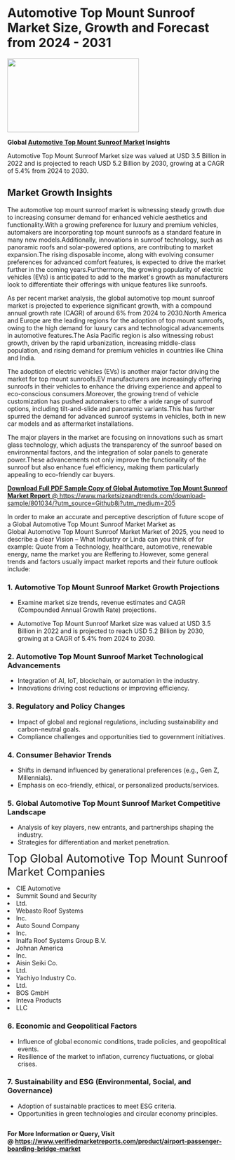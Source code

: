 <H1>Automotive Top Mount Sunroof Market Size, Growth and Forecast from 2024 - 2031</H1><img class="aligncenter size-medium wp-image-584254" src="https://thirdeyenews.in/wp-content/uploads/2024/09/Global-Market-Research-300x168.jpeg" alt="" width="300" height="168" /><p><strong>Global&nbsp;<a href="https://www.marketsizeandtrends.com/download-sample/801034/?utm_source=Github8j?utm_medium=205">Automotive Top Mount Sunroof Market</a> Insights</strong></p><p>Automotive Top Mount Sunroof Market size was valued at USD 3.5 Billion in 2022 and is projected to reach USD 5.2 Billion by 2030, growing at a CAGR of 5.4% from 2024 to 2030.</p><p><h2>Market Growth Insights</h2> <p>The automotive top mount sunroof market is witnessing steady growth due to increasing consumer demand for enhanced vehicle aesthetics and functionality.With a growing preference for luxury and premium vehicles, automakers are incorporating top mount sunroofs as a standard feature in many new models.Additionally, innovations in sunroof technology, such as panoramic roofs and solar-powered options, are contributing to market expansion.The rising disposable income, along with evolving consumer preferences for advanced comfort features, is expected to drive the market further in the coming years.Furthermore, the growing popularity of electric vehicles (EVs) is anticipated to add to the market's growth as manufacturers look to differentiate their offerings with unique features like sunroofs.</p> <p><a href="#"></a></p> <p>As per recent market analysis, the global automotive top mount sunroof market is projected to experience significant growth, with a compound annual growth rate (CAGR) of around 6% from 2024 to 2030.North America and Europe are the leading regions for the adoption of top mount sunroofs, owing to the high demand for luxury cars and technological advancements in automotive features.The Asia Pacific region is also witnessing robust growth, driven by the rapid urbanization, increasing middle-class population, and rising demand for premium vehicles in countries like China and India.</p> <p>The adoption of electric vehicles (EVs) is another major factor driving the market for top mount sunroofs.EV manufacturers are increasingly offering sunroofs in their vehicles to enhance the driving experience and appeal to eco-conscious consumers.Moreover, the growing trend of vehicle customization has pushed automakers to offer a wide range of sunroof options, including tilt-and-slide and panoramic variants.This has further spurred the demand for advanced sunroof systems in vehicles, both in new car models and as aftermarket installations.</p> <p>The major players in the market are focusing on innovations such as smart glass technology, which adjusts the transparency of the sunroof based on environmental factors, and the integration of solar panels to generate power.These advancements not only improve the functionality of the sunroof but also enhance fuel efficiency, making them particularly appealing to eco-friendly car buyers.</p> <p><a href="#"></p><p><span class=""><strong>Download Full PDF Sample Copy of Global Automotive Top Mount Sunroof Market Report</strong> @ <a href="https://www.marketsizeandtrends.com/download-sample/801034/?utm_source=Github8j?utm_medium=205" target="_blank">https://www.marketsizeandtrends.com/download-sample/801034/?utm_source=Github8j?utm_medium=205</a></span></p><p>In order to make an accurate and perceptive description of future scope of a Global&nbsp;Automotive Top Mount Sunroof Market Market as Global&nbsp;Automotive Top Mount Sunroof Market Market of 2025, you need to describe a clear Vision &ndash; What Industry or Linda can you think of for example: Quote from a Technology, healthcare, automotive, renewable energy, name the market you are Reffering to.However, some general trends and factors usually impact market reports and their future outlook include:</p><h3>1.&nbsp;<strong>Automotive Top Mount Sunroof Market Growth Projections</strong></h3><ul><li>Examine market size trends, revenue estimates and CAGR (Compounded Annual Growth Rate) projections.</li><li><p>Automotive Top Mount Sunroof Market size was valued at USD 3.5 Billion in 2022 and is projected to reach USD 5.2 Billion by 2030, growing at a CAGR of 5.4% from 2024 to 2030.</p></li></ul><h3>2.&nbsp;<strong>Automotive Top Mount Sunroof Market Technological Advancements</strong></h3><ul><li>Integration of AI, IoT, blockchain, or automation in the industry.</li><li>Innovations driving cost reductions or improving efficiency.</li></ul><h3>3.&nbsp;<strong>Regulatory and Policy Changes</strong></h3><ul><li>Impact of global and regional regulations, including sustainability and carbon-neutral goals.</li><li>Compliance challenges and opportunities tied to government initiatives.</li></ul><h3>4.&nbsp;<strong>Consumer Behavior Trends</strong></h3><ul><li>Shifts in demand influenced by generational preferences (e.g., Gen Z, Millennials).</li><li>Emphasis on eco-friendly, ethical, or personalized products/services.</li></ul><h3>5.&nbsp;<strong>Global Automotive Top Mount Sunroof Market Competitive Landscape</strong></h3><ul><li>Analysis of key players, new entrants, and partnerships shaping the industry.</li><li>Strategies for differentiation and market penetration.</li></ul><p data-pm-slice="1 1 []"><span style="color: inherit; font-family: inherit; font-size: 25px;">Top Global Automotive Top Mount Sunroof Market Companies</span></p><div class="" data-test-id=""><p><li>CIE Automotive</li><li> Summit Sound and Security</li><li> Ltd.</li><li> Webasto Roof Systems</li><li> Inc.</li><li> Auto Sound Company</li><li> Inc.</li><li> Inalfa Roof Systems Group B.V.</li><li> Johnan America</li><li> Inc.</li><li> Aisin Seiki Co.</li><li> Ltd.</li><li> Yachiyo Industry Co.</li><li> Ltd.</li><li> BOS GmbH</li><li> Inteva Products</li><li> LLC</li></p></div><h3>6.&nbsp;<strong>Economic and Geopolitical Factors</strong></h3><ul><li>Influence of global economic conditions, trade policies, and geopolitical events.</li><li>Resilience of the market to inflation, currency fluctuations, or global crises.</li></ul><h3>7.&nbsp;<strong>Sustainability and ESG (Environmental, Social, and Governance)</strong></h3><ul><li>Adoption of sustainable practices to meet ESG criteria.</li><li>Opportunities in green technologies and circular economy principles.</li></ul><h2><strong style="font-size: 14px;">For More Information or Query, Visit @&nbsp;</strong><a style="background-color: #ffffff; font-size: 14px;" href="https://www.marketsizeandtrends.com/report/automotive-top-mount-sunroof-market/" target="_blank">https://www.verifiedmarketreports.com/product/airport-passenger-boarding-bridge-market</a></h2>